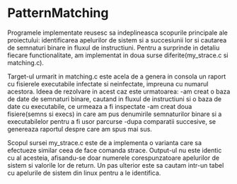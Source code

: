 # PatternMatching
  Programele implementate reusesc sa indeplineasca scopurile principale ale proiectului: identificarea apelurilor de sistem si a succesiunii lor si cautarea de semnaturi binare in fluxul de instructiuni.
  Pentru a surprinde in detaliu fiecare functionalitate, am implementat in doua surse diferite(my_strace.c si matching.c).
  
  Target-ul urmarit in matching.c este acela de a genera in consola un raport cu fisierele executabile infectate si neinfectate, impreuna cu numarul acestora. Ideea de rezolvare in acest caz este urmatoarea:
  -am creat o baza de date de semnaturi binare, cautand in fluxul de instructiuni si o baza de date cu executabile, ce urmeaza a fi inspectate
  -am creat doua fisiere(semns si execs) in care am pus denumirile semnaturilor binare si a executabilelor pentru a fi usor parcurse 
  -dupa comparatii succesive, se genereaza raportul despre care am spus mai sus.
  
  Scopul sursei my_strace.c este de a implementa o varianta care sa efectueze similar ceea de face comanda strace. Output-ul nu este identic cu al acesteia, afisandu-se doar numerele corespunzatoare apelurilor de sistem si valorile lor de return. Un pas ulterior este sa cautam intr-un tabel cu apelurile de sistem din linux pentru a le identifica. 
  
    
